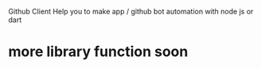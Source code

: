 Github Client Help you to make app / github bot automation with node js or dart

# more library function soon